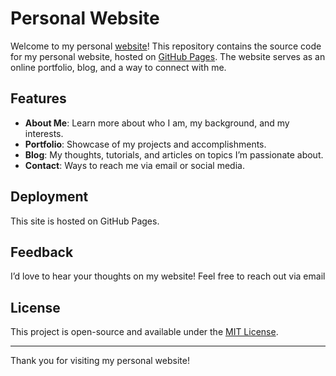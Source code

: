# Personal Website

Welcome to my personal [website](https://vishruthv.github.io/website/)! This repository contains the source code for my personal website, hosted on [GitHub Pages](https://pages.github.com/). The website serves as an online portfolio, blog, and a way to connect with me.

## Features

- **About Me**: Learn more about who I am, my background, and my interests.
- **Portfolio**: Showcase of my projects and accomplishments.
- **Blog**: My thoughts, tutorials, and articles on topics I’m passionate about.
- **Contact**: Ways to reach me via email or social media.

## Deployment

This site is hosted on GitHub Pages. 


## Feedback

I’d love to hear your thoughts on my website! Feel free to reach out via email

## License

This project is open-source and available under the [MIT License](LICENSE).

---

Thank you for visiting my personal website!
